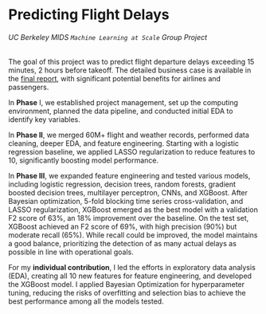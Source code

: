 # Predicting Flight Delays
###### <i>UC Berkeley MIDS `Machine Learning at Scale` Group Project</i>



The goal of this project was to predict flight departure delays exceeding 15 minutes, 2 hours before takeoff. The detailed business case is available in the [final report](https://github.com/heesukjang/PredictingFlightDelays/blob/main/Final_Report.pdf), with significant potential benefits for airlines and passengers.

In **Phase** I, we established project management, set up the computing environment, planned the data pipeline, and conducted initial EDA to identify key variables.

In **Phase II**, we merged 60M+ flight and weather records, performed data cleaning, deeper EDA, and feature engineering. Starting with a logistic regression baseline, we applied LASSO regularization to reduce features to 10, significantly boosting model performance.

In **Phase III**, we expanded feature engineering and tested various models, including logistic regression, decision trees, random forests, gradient boosted decision trees, multilayer perceptron, CNNs, and XGBoost. After Bayesian optimization, 5-fold blocking time series cross-validation, and LASSO regularization, XGBoost emerged as the best model with a validation F2 score of 63%, an 18% improvement over the baseline. On the test set, XGBoost achieved an F2 score of 69%, with high precision (90%) but moderate recall (65%). While recall could be improved, the model maintains a good balance, prioritizing the detection of as many actual delays as possible in line with operational goals.

For my **individual contribution**, I led the efforts in exploratory data analysis (EDA), creating all 10 new features for feature engineering, and developed the XGBoost model. I applied Bayesian Optimization for hyperparameter tuning, reducing the risks of overfitting and selection bias to achieve the best performance among all the models tested.
